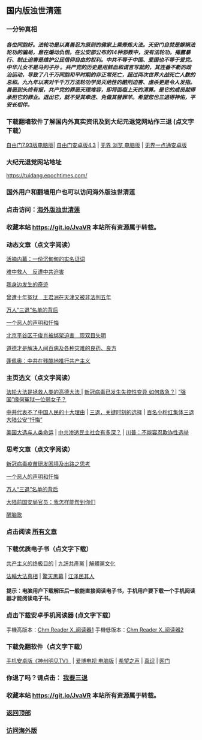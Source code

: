 ## 国内版浊世清莲 

### 一分钟真相

##### 各位同胞好。法轮功是以真善忍为原则的佛家上乘修炼大法。天安门自焚是嫁祸法轮功的骗局，意在煽动仇恨。在公安部公布的14种邪教中，没有法轮功。揭露暴行、制止迫害是维护公民信仰自由的权利。中共不等于中国、爱国也不等于爱党。中华儿女不是马列子孙 。共产党的历史是用鲜血和谎言写就的，其连番不断的政治运动，导致了八千万同胞和平时期的非正常死亡，超过两次世界大战死亡人数的总和。九九年以来对千千万万法轮功学员灭绝性的酷刑迫害、虐杀更是令人发指。善恶到头终有报，共产党的罪恶天理难容，即将面临上天的清算。是它的成员就得承担它的罪业。退出它，就不受其牵连、免做其替罪羊。希望您也三退得神佑，平安长相伴。

### 下载翻墙软件了解国内外真实资讯及到大纪元退党网站作三退 (点文字下载）

[自由门7.93版电脑版](https://github.com/Hongyu91/cecjy/files/5813257/fg793r.zip)|
[自由门安卓版4.3](https://github.com/Hongyu91/cecjy/files/5738124/website-fgm88.1.zip) |
[无界 浏览 电脑版](https://github.com/Hongyu91/cecjy/files/4312303/u1902.zip) |
[无界一点通安卓版](https://github.com/Hongyu91/cecjy/files/4367851/um.zip)

### 大纪元退党网站地址

https://tuidang.epochtimes.com/ 

### 国外用户和翻墙用户也可以访问海外版浊世清莲

### 点击访问：[海外版浊世清莲](https://github.com/Hongyu91/fqkzxy)
 
### 收藏本站 https://git.io/JvaVR  本站所有资源属于转载。

### 动态文章（点文字阅读）

[活摘内幕：一份沉甸甸的实名证词](https://github.com/Hongyu91/cecjy/issues/1547#issue-785792313)

[难中救人　反遭中共迫害](https://github.com/Hongyu91/cecjy/issues/1548#issue-785794106)

[我身边发生的奇迹](https://github.com/Hongyu91/cecjy/issues/1550#issue-785802464)

[曾遭十年冤狱　王君洲在天津又被非法判五年](https://github.com/Hongyu91/cecjy/issues/1542#issue-784884414)

[万人“三退”名单的背后](https://github.com/Hongyu91/cecjy/issues/1543#issue-784885675)

[一个恶人的声明和忏悔](https://github.com/Hongyu91/cecjy/issues/1545#issue-784891048)

[北京平谷区于俊肖被绑架迫害　现双目失明](https://github.com/Hongyu91/cecjy/issues/1541#issue-784016588)

[道德才是解决人间百病及各种灾难的良药、良方](https://github.com/Hongyu91/cecjy/issues/1539#issue-784011315)

[蓬佩奥：中共在残酷地推行共产主义](https://github.com/Hongyu91/cecjy/issues/1540#issue-784014149)

### 主页选文（点文字阅读）

[法轮大法是拯救人类的高德大法 ](https://github.com/Hongyu91/cecjy/issues/523#issue-617201733) |
[新冠病毒已发生失控性变异 如何救急？](https://github.com/Hongyu91/cecjy/issues/1512#issue-777593532)|
[“强国”缘何冤狱一位弱女子？](https://github.com/Hongyu91/cecjy/issues/572#issue-62381122)

[中共代表不了中国人民的十大理由](https://github.com/Hongyu91/cecjy/issues/955#issue-692826586) |
[三退，关键时刻的选择](https://github.com/Hongyu91/cecjy/issues/1481#issue-774673822) |
[百名小粉红集体三退 大陆公安“忏悔”](https://github.com/Hongyu91/cecjy/issues/1484#issue-774839011)

[美国大选与人类命运](https://github.com/Hongyu91/cecjy/issues/1368#issue-757617281) |
[中共渗透民主社会有多深？](https://github.com/Hongyu91/cecjy/issues/1488#issue-774992479) |
[川普：不能容忍欺诈性选举](https://github.com/Hongyu91/cecjy/issues/1477#issue-774296705)

### 思考文章（点文字阅读）

[新冠病毒疫苗研发困境及出路之思考](https://github.com/Hongyu91/cecjy/issues/1544#issue-784887496)

[一个恶人的声明和忏悔](https://github.com/Hongyu91/cecjy/issues/1545#issue-784891048)

[万人“三退”名单的背后](https://github.com/Hongyu91/cecjy/issues/1543#issue-784885675)

[大陆前国安局官员：我怎样能帮到你们](https://github.com/Hongyu91/cecjy/issues/1537#issue-783165616)

[醒脑歌](https://github.com/Hongyu91/cecjy/issues/1513#issue-777900786)

### 点击阅读 [所有文章](https://github.com/Hongyu91/cecjy/issues)

### 下载优质电子书（点文字下载）

[共产主义的终极目的](https://github.com/Hongyu91/cecjy/files/5112143/default.zip) |
[九評共產黨](https://github.com/Hongyu91/cecjy/files/4318129/default.zip) |
[解體黨文化](https://github.com/Hongyu91/cecjy/files/4318136/default.zip)

[法輪大法真相](https://github.com/Hongyu91/cecjy/files/4318121/default.zip) |
[驚天黑幕](https://github.com/Hongyu91/cecjy/files/4318143/default.zip) |
[江泽民其人](https://github.com/Hongyu91/cecjy/files/4318148/default.zip)

#### 提示：电脑用户下载解压后一般能直接阅读电子书，手机用户要下载一个手机阅读器才能阅读电子书。

### 点击下载安卓手机阅读器 (点文字下载）

手機高版本：[Chm Reader X_阅读器1](https://github.com/Hongyu91/cecjy/files/4318231/Chm.Reader.X_.com.zip)
手機低版本：[Chm Reader X_阅读器2](https://github.com/Hongyu91/cecjy/files/5695939/com.pdagate.chmreader.zip)

### 下载免翻软件（点文字下载）
[手机安卓版《神州明见TV》](https://github.com/Hongyu91/cecjy/files/5652324/TV_2.0.2019102301.zip) |
[爱博电视 电脑版](https://github.com/Hongyu91/cecjy/files/4312292/iPPOTV.zip) |
[希望之声](https://github.com/Hongyu91/cecjy/files/4496222/oHopea.zip) |
[真识](https://github.com/Hongyu91/cecjy/files/5614322/zhenshi.zip) |
[网门](https://github.com/odoor3/oo/blob/master/README.md)

### 你退了吗？请点击： [我要三退](https://github.com/Hongyu91/cecjy/issues/484#issue-611715749)

### 收藏本站 https://git.io/JvaVR  本站所有资源属于转载。

### [返回顶部](https://github.com/Hongyu91/cecjy)

### [访问海外版](https://github.com/Hongyu91/fqkzxy)
